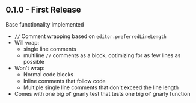## 0.1.0 - First Release
Base functionality implemented
* `//` Comment wrapping based on `editor.preferredLineLength`
* Will wrap:
  * single line comments
  * multiline `//` comments as a block, optimizing for as few lines as possible
* Won't wrap:
  * Normal code blocks
  * Inline comments that follow code
  * Multiple single line comments that don't exceed the line length
* Comes with one big ol' gnarly test that tests one big ol' gnarly function
